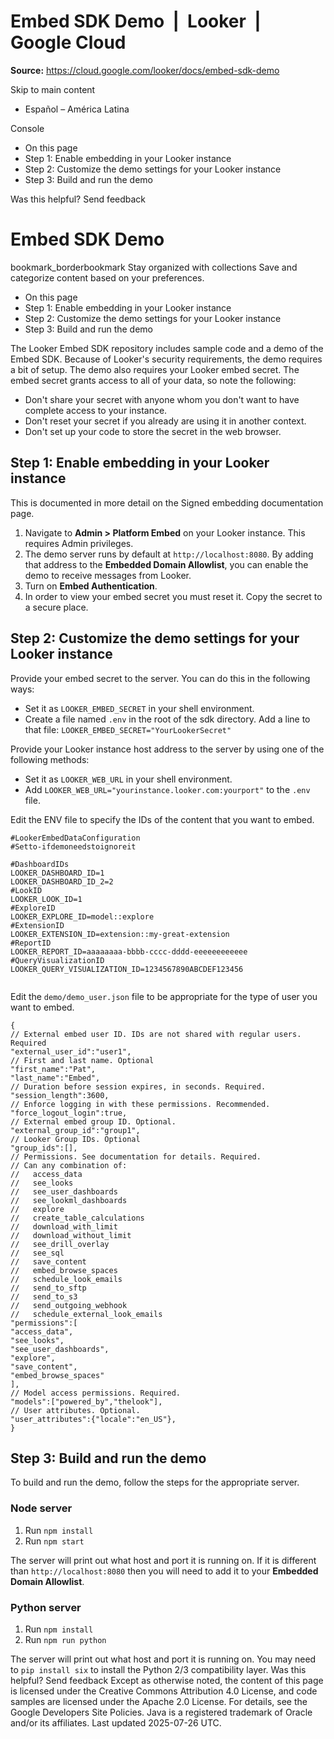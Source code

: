 # Embed SDK Demo  |  Looker  |  Google Cloud

**Source:** https://cloud.google.com/looker/docs/embed-sdk-demo

Skip to main content 
  * Español – América Latina

Console 


  * On this page
  * Step 1: Enable embedding in your Looker instance
  * Step 2: Customize the demo settings for your Looker instance
  * Step 3: Build and run the demo




Was this helpful?
Send feedback 
#  Embed SDK Demo
bookmark_borderbookmark Stay organized with collections  Save and categorize content based on your preferences.
  * On this page
  * Step 1: Enable embedding in your Looker instance
  * Step 2: Customize the demo settings for your Looker instance
  * Step 3: Build and run the demo


The Looker Embed SDK repository includes sample code and a demo of the Embed SDK. Because of Looker's security requirements, the demo requires a bit of setup. The demo also requires your Looker embed secret. The embed secret grants access to all of your data, so note the following:
  * Don't share your secret with anyone whom you don't want to have complete access to your instance.
  * Don't reset your secret if you already are using it in another context.
  * Don't set up your code to store the secret in the web browser.


## Step 1: Enable embedding in your Looker instance
This is documented in more detail on the Signed embedding documentation page.
  1. Navigate to **Admin > Platform Embed** on your Looker instance. This requires Admin privileges.
  2. The demo server runs by default at `http://localhost:8080`. By adding that address to the **Embedded Domain Allowlist**, you can enable the demo to receive messages from Looker.
  3. Turn on **Embed Authentication**.
  4. In order to view your embed secret you must reset it. Copy the secret to a secure place.


## Step 2: Customize the demo settings for your Looker instance
Provide your embed secret to the server. You can do this in the following ways:
  * Set it as `LOOKER_EMBED_SECRET` in your shell environment.
  * Create a file named `.env` in the root of the sdk directory. Add a line to that file: `LOOKER_EMBED_SECRET="YourLookerSecret"`


Provide your Looker instance host address to the server by using one of the following methods:
  * Set it as `LOOKER_WEB_URL` in your shell environment.
  * Add `LOOKER_WEB_URL="yourinstance.looker.com:yourport"` to the `.env` file.


Edit the ENV file to specify the IDs of the content that you want to embed.
```
#LookerEmbedDataConfiguration
#Setto-ifdemoneedstoignoreit

#DashboardIDs
LOOKER_DASHBOARD_ID=1
LOOKER_DASHBOARD_ID_2=2
#LookID
LOOKER_LOOK_ID=1
#ExploreID
LOOKER_EXPLORE_ID=model::explore
#ExtensionID
LOOKER_EXTENSION_ID=extension::my-great-extension
#ReportID
LOOKER_REPORT_ID=aaaaaaaa-bbbb-cccc-dddd-eeeeeeeeeeee
#QueryVisualizationID
LOOKER_QUERY_VISUALIZATION_ID=1234567890ABCDEF123456


```

Edit the `demo/demo_user.json` file to be appropriate for the type of user you want to embed.
```
{
// External embed user ID. IDs are not shared with regular users. Required
"external_user_id":"user1",
// First and last name. Optional
"first_name":"Pat",
"last_name":"Embed",
// Duration before session expires, in seconds. Required.
"session_length":3600,
// Enforce logging in with these permissions. Recommended.
"force_logout_login":true,
// External embed group ID. Optional.
"external_group_id":"group1",
// Looker Group IDs. Optional
"group_ids":[],
// Permissions. See documentation for details. Required.
// Can any combination of:
//   access_data
//   see_looks
//   see_user_dashboards
//   see_lookml_dashboards
//   explore
//   create_table_calculations
//   download_with_limit
//   download_without_limit
//   see_drill_overlay
//   see_sql
//   save_content
//   embed_browse_spaces
//   schedule_look_emails
//   send_to_sftp
//   send_to_s3
//   send_outgoing_webhook
//   schedule_external_look_emails
"permissions":[
"access_data",
"see_looks",
"see_user_dashboards",
"explore",
"save_content",
"embed_browse_spaces"
],
// Model access permissions. Required.
"models":["powered_by","thelook"],
// User attributes. Optional.
"user_attributes":{"locale":"en_US"},
}

```

## Step 3: Build and run the demo
To build and run the demo, follow the steps for the appropriate server.
### Node server
  1. Run `npm install`
  2. Run `npm start`


The server will print out what host and port it is running on. If it is different than `http://localhost:8080` then you will need to add it to your **Embedded Domain Allowlist**.
### Python server
  1. Run `npm install`
  2. Run `npm run python`


The server will print out what host and port it is running on.
You may need to `pip install six` to install the Python 2/3 compatibility layer.
Was this helpful?
Send feedback 
Except as otherwise noted, the content of this page is licensed under the Creative Commons Attribution 4.0 License, and code samples are licensed under the Apache 2.0 License. For details, see the Google Developers Site Policies. Java is a registered trademark of Oracle and/or its affiliates.
Last updated 2025-07-26 UTC.


